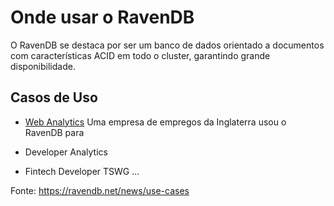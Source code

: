 # Onde usar o RavenDB
O RavenDB se destaca por ser um banco de dados orientado a documentos com características ACID em todo o cluster, garantindo grande disponibilidade. 

## Casos de Uso
- [Web Analytics](https://ravendb.net/articles/big-data-document-database-etl-replication-ravendb-case-study)
Uma empresa de empregos da Inglaterra usou o RavenDB para

- Developer Analytics
- Fintech Developer TSWG
...

Fonte: https://ravendb.net/news/use-cases
<!--stackedit_data:
eyJoaXN0b3J5IjpbMTc3NzQ3ODQ3NiwxOTA3NTg0MzE3LDE5OT
E3ODc2MTQsMTE0NTMyMjEwOSwtMTk1ODQ0NTE4M119
-->